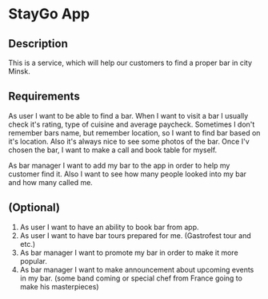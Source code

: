 # StayGo App

## Description
This is a service, which will help our customers to find a proper bar in city Minsk.

## Requirements
As user I want to be able to find a bar. When I want to visit a bar I usually check it's rating, type of cuisine and average paycheck. Sometimes I don't remember bars name, but remember location, so I want to find bar based on it's location. Also it's always nice to see some photos of the bar. Once I'v chosen the bar, I want to make a call and book table for myself.


As bar manager I want to add my bar to the app in order to help my customer find it. Also I want to see how many people looked into my bar and how many called me.

## (Optional)
1. As user I want to have an ability to book bar from app.
2. As user I want to have bar tours prepared for me. (Gastrofest tour and etc.)
3. As bar manager I want to promote my bar in order to make it more popular. 
4. As bar manager I want to make announcement about upcoming events in my bar. (some band coming or special chef from France going to make his masterpieces)